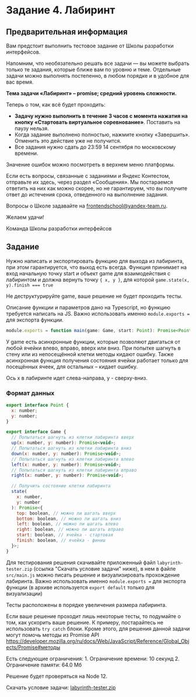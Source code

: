 # Задание 4. Лабиринт

## Предварительная информация

Вам предстоит выполнить тестовое задание от Школы разработки интерфейсов.

Напомним, что необязательно решать все задачи — вы можете выбрать только те задания, которые ближе вам по уровню и теме. Отдельные задачи можно выполнять постепенно, в любом порядке и в удобное для вас время.

**Тема задачи «Лабиринт» – promise; средний уровень сложности.**

Теперь о том, как всё будет проходить:

- **Задачу нужно выполнить в течение 3 часов с момента нажатия на кнопку «Стартовать виртуальное соревнование»**. Поставить на паузу нельзя.
- Когда задание выполнено полностью, нажмите кнопку «Завершить». Отменить это действие уже не получится.
- Все задания нужно сдать до 23:59 14 сентября по московскому времени.

Значение ошибок можно посмотреть в верхнем меню платформы.

Если есть вопросы, связанные с заданиями и Яндекс Контестом, отправьте их здесь, через раздел «Сообщения». Мы постараемся ответить на них как можно скорее, но не гарантируем, что вы получите ответ до истечения срока, отведенного на выполнение задания.

Вопросы о Школе задавайте на frontendschool@yandex-team.ru.

Желаем удачи!

Команда Школы разработки интерфейсов

## Задание

Нужно написать и экспортировать функцию для выхода из лабиринта, при этом гарантируется, что выход есть всегда. Функция принимает на вход начальную точку start и объект game для взаимодействия с лабиринтом и должна вернуть точку `{ x, y }`, для которой `game.state(x, y).finish === true`

Не деструктурируйте game, ваше решение не будет проходить тесты.

Описание функции и параметров дано на Typescript, но функцию требуется написать на JS. Важно использовать именно `module.exports =` для экспорта функции.

```typescript
module.exports = function main(game: Game, start: Point): Promise<Point> {};
```

У game есть асинхронные функции, которые позволяют двигаться от любой ячейки влево, вправо, вверх или вниз. При попытке шагнуть в стену или из непосещённой клетки методы кидают ошибку. Также асинхронная функция получения состояния ячейки работает только для посещённых ячеек, для остальных – кидает ошибку.

Ось x в лабиринте идет слева-направа, y - сверху-вниз.

### Формат данных

```js
export interface Point {
  x: number;
  y: number;
}

export interface Game {
  // Попытаться шагнуть из клетки лабиринта вверх
  up(x: number, y: number): Promise<void>;
  // Попытаться шагнуть из клетки лабиринта вниз
  down(x: number, y: number): Promise<void>;
  // Попытаться шагнуть из клетки лабиринта влево
  left(x: number, y: number): Promise<void>;
  // Попытаться шагнуть из клетки лабиринта вправо
  right(x: number, y: number): Promise<void>;

  // Получить состояние клетки лабиринта
  state(
    x: number,
    y: number
  ): Promise<{
    top: boolean, // можно ли шагать вверх
    bottom: boolean, // можно ли шагать вниз
    left: boolean, // можно ли шагать влево
    right: boolean, // можно ли шагать вправо
    start: boolean, // ячейка - стартовая
    finish: boolean, // ячейка - финиш
  }>;
}
```

Для тестирования решения скачивайте приложенный файл `labyrinth-tester.zip` (ссылка "Скачать условие задачи" ниже), в нем в файле `src/main.js` можно писать решение и визуализировать прохождение лабиринта. Важно использовать именно `module.exports =` для экспорта функции (в архиве используется `export default` только для визуализации)

Тесты расположены в порядке увеличения размера лабиринта.

Если ваше решение проходит лишь некоторые тесты, то подумайте о том, как ускорить ваше решение. К примеру, постарайтесь не использовать `try catch` блоки. Кроме этого, для решения данной задачи могут помочь методы из Promise API https://developer.mozilla.org/ru/docs/Web/JavaScript/Reference/Global_Objects/Promise#методы

Есть следующие ограничения: 1. Ограничение времени: 10 секунд 2. Ограничение памяти: 64.0 Мб

Решение будет проверяться на Node 12.

Скачать условие задачи: [labyrinth-tester.zip](./labyrinth-tester.zip)

